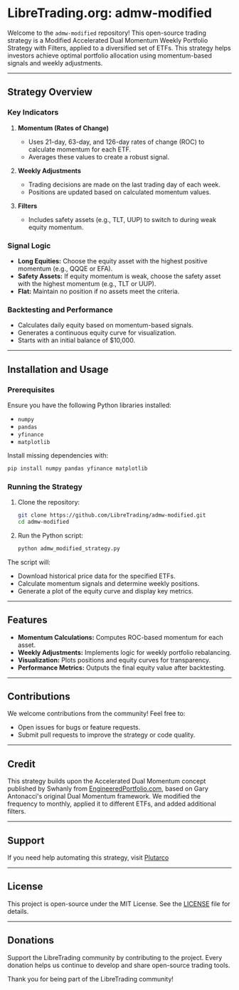 # LibreTrading.org: admw-modified

Welcome to the `admw-modified` repository! This open-source trading strategy is a Modified Accelerated Dual Momentum Weekly Portfolio Strategy with Filters, applied to a diversified set of ETFs. This strategy helps investors achieve optimal portfolio allocation using momentum-based signals and weekly adjustments.

---

## Strategy Overview

### Key Indicators
1. **Momentum (Rates of Change)**
   - Uses 21-day, 63-day, and 126-day rates of change (ROC) to calculate momentum for each ETF.
   - Averages these values to create a robust signal.

2. **Weekly Adjustments**
   - Trading decisions are made on the last trading day of each week.
   - Positions are updated based on calculated momentum values.

3. **Filters**
   - Includes safety assets (e.g., TLT, UUP) to switch to during weak equity momentum.

### Signal Logic
- **Long Equities:** Choose the equity asset with the highest positive momentum (e.g., QQQE or EFA).
- **Safety Assets:** If equity momentum is weak, choose the safety asset with the highest momentum (e.g., TLT or UUP).
- **Flat:** Maintain no position if no assets meet the criteria.

### Backtesting and Performance
- Calculates daily equity based on momentum-based signals.
- Generates a continuous equity curve for visualization.
- Starts with an initial balance of $10,000.

---

## Installation and Usage

### Prerequisites
Ensure you have the following Python libraries installed:
- `numpy`
- `pandas`
- `yfinance`
- `matplotlib`

Install missing dependencies with:
```bash
pip install numpy pandas yfinance matplotlib
```

### Running the Strategy
1. Clone the repository:
   ```bash
   git clone https://github.com/LibreTrading/admw-modified.git
   cd admw-modified
   ```

2. Run the Python script:
   ```bash
   python admw_modified_strategy.py
   ```

The script will:
- Download historical price data for the specified ETFs.
- Calculate momentum signals and determine weekly positions.
- Generate a plot of the equity curve and display key metrics.

---

## Features
- **Momentum Calculations:** Computes ROC-based momentum for each asset.
- **Weekly Adjustments:** Implements logic for weekly portfolio rebalancing.
- **Visualization:** Plots positions and equity curves for transparency.
- **Performance Metrics:** Outputs the final equity value after backtesting.

---

## Contributions
We welcome contributions from the community! Feel free to:
- Open issues for bugs or feature requests.
- Submit pull requests to improve the strategy or code quality.

---

## Credit
This strategy builds upon the Accelerated Dual Momentum concept published by Swhanly from [EngineeredPortfolio.com](https://engineeredportfolio.com), based on Gary Antonacci's original Dual Momentum framework. We modified the frequency to monthly, applied it to different ETFs, and added additional filters.

---

## Support
If you need help automating this strategy, visit [Plutarco](https://plutarco.tech)

---

## License
This project is open-source under the MIT License. See the [LICENSE](LICENSE) file for details.

---

## Donations
Support the LibreTrading community by contributing to the project. Every donation helps us continue to develop and share open-source trading tools.

Thank you for being part of the LibreTrading community!
